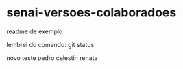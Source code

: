 # senai-versoes-colaboradoes
readme de exemplo

lembrei do comando: git status

novo teste
pedro celestin
renata
